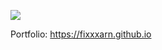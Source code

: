 [![](https://www.codewars.com/users/FixxxarN/badges/large)](https://www.codewars.com/users/FixxxarN)

Portfolio: https://fixxxarn.github.io
